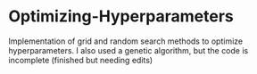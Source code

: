 # Optimizing-Hyperparameters
Implementation of grid and random search methods to optimize hyperparameters. I also used a genetic algorithm, but the code is incomplete (finished but needing edits)
